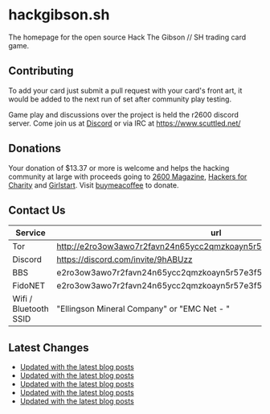 # hackgibson.sh
The homepage for the open source Hack The Gibson // SH trading card game.


## Contributing

To add your card just submit a pull request with your card's front art, it would be added to the next run of set after community play testing.

Game play and discussions over the project is held the r2600 discord server. Come join us at [Discord](https://discord.com/invite/9hABUzz) or via IRC at https://www.scuttled.net/


## Donations

Your donation of $13.37 or more is welcome and helps the hacking community at large with proceeds going to [2600 Magazine](https://2600.com/), [Hackers for Charity](https://hackersforcharity.org) and [Girlstart](https://girlstart.org).  Visit [buymeacoffee](https://www.buymeacoffee.com/hackgibson.sh) to donate.


## Contact Us

Service | url
-|-
Tor | http://e2ro3ow3awo7r2favn24n65ycc2qmzkoayn5r57e3f56nvjwdcgg32ad.onion
Discord | https://discord.com/invite/9hABUzz
BBS | e2ro3ow3awo7r2favn24n65ycc2qmzkoayn5r57e3f56nvjwdcgg32ad.onion:23
FidoNET | e2ro3ow3awo7r2favn24n65ycc2qmzkoayn5r57e3f56nvjwdcgg32ad.onion:24554
Wifi / Bluetooth SSID | "Ellingson Mineral Company" or "EMC Net - <fidonet address>"

## Latest Changes
<!-- BLOG-POST-LIST:START -->
- [Updated with the latest blog posts](https://github.com/DFW2600/hackgibson.sh/commit/3d287cef6051373b44781382f247b6f92cb61d1e)
- [Updated with the latest blog posts](https://github.com/DFW2600/hackgibson.sh/commit/e80c0b52a0db3bf15e6aeb1453bbd4f159a0d376)
- [Updated with the latest blog posts](https://github.com/DFW2600/hackgibson.sh/commit/52a01cdc05dd46c725a3cafdaa0412a27d6e7287)
- [Updated with the latest blog posts](https://github.com/DFW2600/hackgibson.sh/commit/ebd9e5bda73264418f87e6e25730602458ea8c73)
- [Updated with the latest blog posts](https://github.com/DFW2600/hackgibson.sh/commit/141bce48ca3adb2c7904d290d91236c5faedc579)
<!-- BLOG-POST-LIST:END -->
